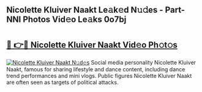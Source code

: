 ## Nicolette Kluiver Naakt Le𝚊k𝚎d N𝚞𝚍es - Part-NNI Photos Vid𝚎o Le𝚊ks 0o7bj

# <h2><a href="http://fb95zsv.evod.top/?m=Nicolette+Kluiver+Naakt">🔗 👉🔴 Nicolette Kluiver Naakt Vid𝚎o Ph𝚘t𝚘s</a></h2>

[![Nicolette Kluiver Naakt N𝚞d𝚎s](https://i.imgur.com/8V9OHl7.gif)](http://fb95zsv.evod.top/?m=Nicolette+Kluiver+Naakt)
Social media personality Nicolette Kluiver Naakt, famous for sharing lifestyle and dance content, including dance trend performances and mini vlogs. Public figures Nicolette Kluiver Naakt are often seen as targets of political attacks. 
